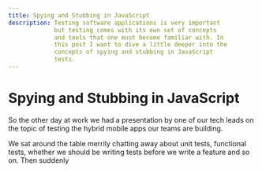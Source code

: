 ```yaml
---
title: Spying and Stubbing in JavaScript
description: Testing software applications is very important
             but testing comes with its own set of concepts
             and tools that one must become familiar with. In
             this post I want to dive a little deeper into the
             concepts of spying and stubbing in JavaScript
             tests.
---
```


# Spying and Stubbing in JavaScript

So the other day at work we had a presentation by one
of our tech leads on the topic of testing the hybrid
mobile apps our teams are building.

We sat around the table merrily chatting away about
unit tests, functional tests, whether we should be
writing tests before we write a feature and so on. Then
suddenly

